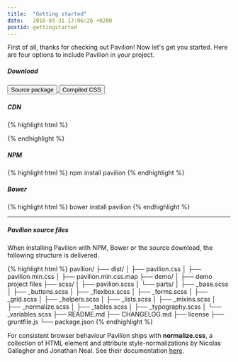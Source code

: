 ```yaml
---
title:  "Getting started"
date:   2016-03-31 17:06:26 +0200
postid: gettingstarted
---
```


First of all, thanks for checking out Pavilion! Now let's get you started. Here are four options to include Pavilion in your project.

##### Download

<a href="https://github.com/getpavilion/pavilion/archive/master.zip" rel="nofollow">
    <button class="button-default">Source package</button>
</a>
<a href="https://raw.githubusercontent.com/getpavilion/pavilion/master/dist/pavilion.min.css" rel="nofollow" download>
    <button class="button-default">Compiled CSS</button>
</a>



##### CDN
{% highlight html %}
<!-- pavilion.min.css -->
<link rel="stylesheet" href="https://cdnjs.cloudflare.com/ajax/libs/pavilion/1.0.27/pavilion.min.css">
{% endhighlight %}



##### NPM
{% highlight html %}
npm install pavilion
{% endhighlight %}



##### Bower
{% highlight html %}
bower install pavilion
{% endhighlight %}

* * *

##### Pavilion source files
When installing Pavilion with NPM, Bower or the source download, the following structure is delivered.

{% highlight html %}
pavilion/
├── dist/
│   ├── pavilion.css
│   ├── pavilion.min.css
│   ├── pavilion.min.css.map
├── demo/
│   ├── demo project files
├── scss/
│   ├── pavilion.scss
│   └── parts/
│       ├── _base.scss
│       ├── _buttons.scss
│       ├── _flexbox.scss
│       ├── _forms.scss
│       ├── _grid.scss
│       ├── _helpers.scss
│       ├── _lists.scss
│       ├── _mixins.scss
│       ├── _normalize.scss
│       ├── _tables.scss
│       ├── _typography.scss
│       └── _variables.scss
├── README.md
├── CHANGELOG.md
├── license
├── gruntfile.js
└── package.json
{% endhighlight %}

For consistent browser behaviour Pavilion ships with **normalize.css**, a collection of HTML element and attribute style-normalizations by Nicolas Gallagher and Jonathan Neal.
See their documentation [here](http://necolas.github.io/normalize.css/).

